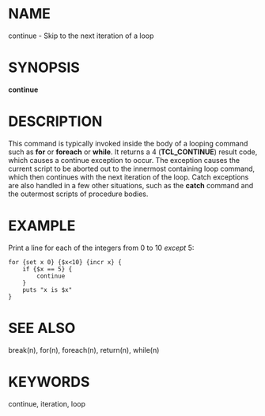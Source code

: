 # NAME

continue - Skip to the next iteration of a loop

# SYNOPSIS

**continue**

# DESCRIPTION

This command is typically invoked inside the body of a looping command
such as **for** or **foreach** or **while**. It returns a 4
(**TCL_CONTINUE**) result code, which causes a continue exception to
occur. The exception causes the current script to be aborted out to the
innermost containing loop command, which then continues with the next
iteration of the loop. Catch exceptions are also handled in a few other
situations, such as the **catch** command and the outermost scripts of
procedure bodies.

# EXAMPLE

Print a line for each of the integers from 0 to 10 *except* 5:

    for {set x 0} {$x<10} {incr x} {
        if {$x == 5} {
            continue
        }
        puts "x is $x"
    }

# SEE ALSO

break(n), for(n), foreach(n), return(n), while(n)

# KEYWORDS

continue, iteration, loop

<!---
Copyright (c) 1993-1994 The Regents of the University of California
Copyright (c) 1994-1996 Sun Microsystems, Inc
-->


